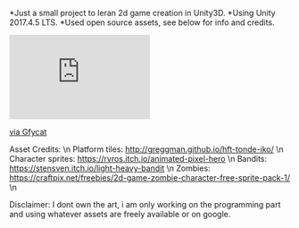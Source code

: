*Just a small project to leran 2d game creation in Unity3D.
*Using Unity 2017.4.5 LTS.
*Used open source assets, see below for info and credits.

<div style='position:relative;padding-bottom:30%'>
    <iframe src='https://gfycat.com/ifr/VengefulThirdHound'
            frameborder='0' scrolling='no' width='50%' height='100%' style='position:absolute;top:0;left:0' allowfullscreen>
    </iframe>
</div>
<p><a href="https://gfycat.com/gifs/detail/VengefulThirdHound">via Gfycat</a></p>

Asset Credits: \n
Platform tiles: http://greggman.github.io/hft-tonde-iko/ \n
Character sprites: https://rvros.itch.io/animated-pixel-hero \n
Bandits: https://stensven.itch.io/light-heavy-bandit \n
Zombies: https://craftpix.net/freebies/2d-game-zombie-character-free-sprite-pack-1/ \n

Disclaimer: I dont own the art, i am only working on the programming part and using whatever assets are freely available or on google.

